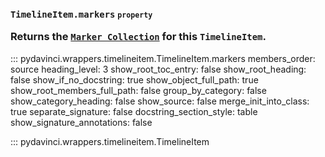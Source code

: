 <!-- ## Markers -->

<div class="doc doc-attribute">
<h3 id="pydavinci.wrappers.timelineitem.TimelineItem.markers" class="doc doc-heading">
<code class="highlight language-python">
<span class="n">TimelineItem</span><span class="o">.</span><span class="n">markers</span></code>

  <span class="doc doc-properties">
      <small class="doc doc-label doc-label-property"><code>property</code></small>
  </span>
  <div class="doc doc-contents">
  <div class="docstring">
    <p class="manual-docstring">Returns the <code><a href="../markercollection">Marker Collection</a></code> for this <code>TimelineItem</code>.</p>
  </div>
  </div>
</h3>
</div>
<!-- 
::: pydavinci.wrappers.marker.MarkerCollection.add -->

::: pydavinci.wrappers.timelineitem.TimelineItem.markers
        members_order: source
        heading_level: 3
        show_root_toc_entry: false
        show_root_heading: false
        show_if_no_docstring: true
        show_object_full_path: true
        show_root_members_full_path: false
        group_by_category: false
        show_category_heading: false
        show_source: false
        merge_init_into_class: true
        separate_signature: false
        docstring_section_style: table
        show_signature_annotations: false

    
::: pydavinci.wrappers.timelineitem.TimelineItem
